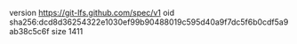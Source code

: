 version https://git-lfs.github.com/spec/v1
oid sha256:dcd8d36254322e1030ef99b90488019c595d40a9f7dc5f6b0cdf5a9ab38c5c6f
size 1411
